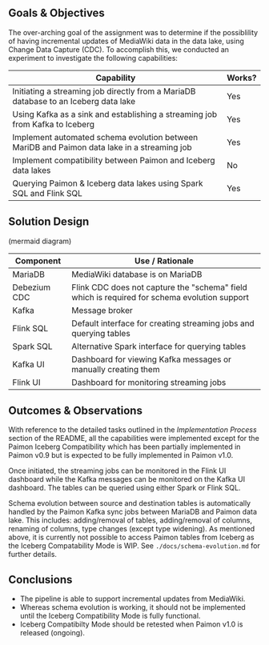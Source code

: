 ## Goals & Objectives
The over-arching goal of the assignment was to determine if the possiblility of
having incremental updates of MediaWiki data in the data lake, using Change Data Capture (CDC). To accomplish this, we conducted an experiment to investigate 
the following capabilities:

**Capability** | **Works?**
--- | ---
Initiating a streaming job directly from a MariaDB database to an Iceberg data lake | Yes
Using Kafka as a sink and establishing a streaming job from Kafka to Iceberg | Yes
Implement automated schema evolution between MariDB and Paimon data lake in a streaming job | Yes
Implement compatibility between Paimon and Iceberg data lakes | No
Querying Paimon & Iceberg data lakes using Spark SQL and Flink SQL | Yes

## Solution Design
(mermaid diagram)

**Component** | **Use / Rationale**
--- | ---
MariaDB | MediaWiki database is on MariaDB
Debezium CDC | Flink CDC does not capture the "schema" field which is required for schema evolution support
Kafka | Message broker
Flink SQL | Default interface for creating streaming jobs and querying tables
Spark SQL | Alternative Spark interface for querying tables
Kafka UI | Dashboard for viewing Kafka messages or manually creating them
Flink UI | Dashboard for monitoring streaming jobs

## Outcomes & Observations
With reference to the detailed tasks outlined in the *Implementation Process* 
section of the README, all the capabilities were implemented except for the Paimon
Iceberg Compatibility which has been partially implemented in Paimon v0.9 but
is expected to be fully implemented in Paimon v1.0.

Once initiated, the streaming jobs can be monitored in the Flink UI dashboard
while the Kafka messages can be monitored on the Kafka UI dashboard. The tables
can be queried using either Spark or Flink SQL.

Schema evolution between source and destination tables is automatically handled 
by the Paimon Kafka sync jobs between MariaDB and Paimon data lake. This includes: adding/removal of tables, adding/removal of columns, renaming of columns, type 
changes (except type widening). As mentioned above, it is currently not possible 
to access Paimon tables from Iceberg as the Iceberg Compatability Mode is WIP.
See `./docs/schema-evolution.md` for further details.

## Conclusions
* The pipeline is able to support incremental updates from MediaWiki.
* Whereas schema evolution is working, it should not be implemented until the 
Iceberg Compatibility Mode is fully functional.
* Iceberg Compatibilty Mode should be retested when Paimon v1.0 is released 
(ongoing).